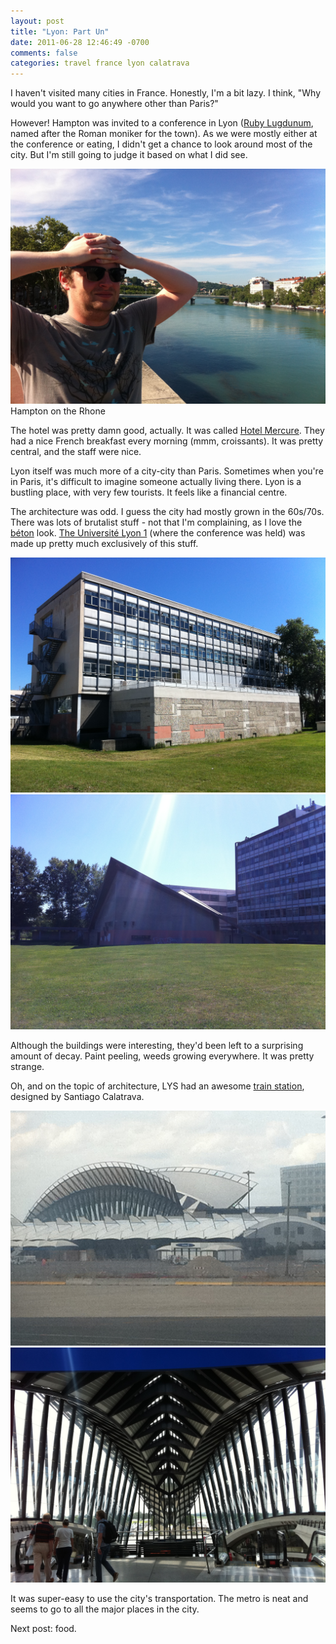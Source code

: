 ```yaml
---
layout: post
title: "Lyon: Part Un"
date: 2011-06-28 12:46:49 -0700
comments: false
categories: travel france lyon calatrava
---
```


I haven't visited many cities in France. Honestly, I'm a bit lazy. I think, "Why would you want to go anywhere other than Paris?"

However! Hampton was invited to a conference in Lyon ([Ruby Lugdunum](http://rulu.eu/), named after the Roman moniker for the town). As we were mostly either at the conference or eating, I didn't get a chance to look around most of the city. But I'm still going to judge it based on what I did see.
<div class="img">
  <img src="/images/lyon/rhone.jpg">
  <div class="alt">Hampton on the Rhone</div>
</div>

The hotel was pretty damn good, actually. It was called [Hotel Mercure](http://www.mercure.com/fr/hotel-7236-mercure-lyon-brotteaux/index.shtml). They had a nice French breakfast every morning (mmm, croissants). It was pretty central, and the staff were nice.

Lyon itself was much more of a city-city than Paris. Sometimes when you're in Paris, it's difficult to imagine someone actually living there. Lyon is a bustling place, with very few tourists. It feels like a financial centre.

The architecture was odd. I guess the city had mostly grown in the 60s/70s. There was lots of brutalist stuff - not that I'm complaining, as I love the [béton](http://en.wikipedia.org/wiki/B%C3%A9ton_brut) look. [The Université Lyon 1](http://en.wikipedia.org/wiki/Claude_Bernard_University_Lyon_1) (where the conference was held) was made up pretty much exclusively of this stuff.

<div class="img">
  <img src="/images/lyon/college-1.jpg">
</div>
<div class="img">
  <img src="/images/lyon/college-hut.jpg">
</div>

Although the buildings were interesting, they'd been left to a surprising amount of decay. Paint peeling, weeds growing everywhere. It was pretty strange.

Oh, and on the topic of architecture, LYS had an awesome [train station](http://en.wikipedia.org/wiki/Gare_de_Lyon_Saint-Exup%C3%A9ry), designed by Santiago Calatrava.

<div class="img">
  <img src="/images/lyon/gare-from-plane.jpg">
</div>
<div class="img">
  <img src="/images/lyon/gare-lys.jpg">
</div>

It was super-easy to use the city's transportation. The metro is neat and seems to go to all the major places in the city.

Next post: food.
